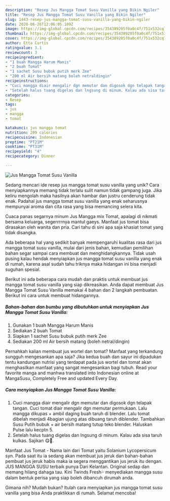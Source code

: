 ```yaml
---
description: "Resep Jus Mangga Tomat Susu Vanilla yang Bikin Ngiler"
title: "Resep Jus Mangga Tomat Susu Vanilla yang Bikin Ngiler"
slug: 1443-resep-jus-mangga-tomat-susu-vanilla-yang-bikin-ngiler
date: 2020-06-26T12:06:05.109Z
image: https://img-global.cpcdn.com/recipes/354389205f0a0c4f/751x532cq70/jus-mangga-tomat-susu-vanilla-foto-resep-utama.jpg
thumbnail: https://img-global.cpcdn.com/recipes/354389205f0a0c4f/751x532cq70/jus-mangga-tomat-susu-vanilla-foto-resep-utama.jpg
cover: https://img-global.cpcdn.com/recipes/354389205f0a0c4f/751x532cq70/jus-mangga-tomat-susu-vanilla-foto-resep-utama.jpg
author: Etta Curtis
ratingvalue: 3.1
reviewcount: 3
recipeingredient:
- "1 buah Mangga Harum Manis"
- "2 buah Tomat"
- "1 sachet Susu bubuk putih merk Zee"
- "200 ml Air bersih matang boleh netraldingin"
recipeinstructions:
- "Cuci mangga diair mengalir dgn memutar dan digosok dgn telapak tangan. Cuci tomat diair mengalir dgn memutar permukaan. Lalu mangga dikupas + ambil daging buah taruh di blender. Lalu tomat dibelah menjadi 4bagian ujung atas dibuang taruh diblender. Tambahkan Susu Putih bubuk + air bersih matang tutup teko blender. Haluskan Pulse lalu kecptn 5."
- "Setelah halus tuang digelas dan lngsung di minum. Kalau ada sisa taruh kulkas. Sajikan 😋🙏."
categories:
- Resep
tags:
- jus
- mangga
- tomat

katakunci: jus mangga tomat 
nutrition: 289 calories
recipecuisine: Indonesian
preptime: "PT21M"
cooktime: "PT31M"
recipeyield: "4"
recipecategory: Dinner

---
```



![Jus Mangga Tomat Susu Vanilla](https://img-global.cpcdn.com/recipes/354389205f0a0c4f/751x532cq70/jus-mangga-tomat-susu-vanilla-foto-resep-utama.jpg)

Sedang mencari ide resep jus mangga tomat susu vanilla yang unik? Cara menyiapkannya memang tidak terlalu sulit namun tidak gampang juga. Jika keliru mengolah maka hasilnya akan hambar dan justru cenderung tidak enak. Padahal jus mangga tomat susu vanilla yang enak seharusnya mempunyai aroma dan cita rasa yang bisa memancing selera kita.

Cuaca panas segarnya minum Jus Mangga mix Tomat, apalagi di nikmati bersama keluarga, segerrrrnya mantul gaeys. Manfaat jus tomat bisa dirasakan oleh wanita dan pria. Cari tahu di sini apa saja khasiat tomat yang tidak disangka.

Ada beberapa hal yang sedikit banyak mempengaruhi kualitas rasa dari jus mangga tomat susu vanilla, mulai dari jenis bahan, kemudian pemilihan bahan segar sampai cara membuat dan menghidangkannya. Tidak usah pusing kalau hendak menyiapkan jus mangga tomat susu vanilla yang enak di rumah, karena asal sudah tahu triknya maka hidangan ini bisa menjadi suguhan spesial.


Berikut ini ada beberapa cara mudah dan praktis untuk membuat jus mangga tomat susu vanilla yang siap dikreasikan. Anda dapat membuat Jus Mangga Tomat Susu Vanilla memakai 4 bahan dan 2 langkah pembuatan. Berikut ini cara untuk membuat hidangannya.

<!--inarticleads1-->

##### Bahan-bahan dan bumbu yang dibutuhkan untuk menyiapkan Jus Mangga Tomat Susu Vanilla:

1. Gunakan 1 buah Mangga Harum Manis
1. Sediakan 2 buah Tomat
1. Siapkan 1 sachet Susu bubuk putih merk Zee
1. Sediakan 200 ml Air bersih matang (boleh netral/dingin)


Pernahkah kalian membuat jus wortel dan tomat? Manfaat yang terkandung sungguh mengesankan apa saja? Jika kedua buah dan sayur ini dipadukan tentu kandungan nutrisi yang terdapat pada jus wortel dan tomat akan menghasilkan manfaat yang sangat mengesankan bagi tubuh. Read your favorite manga and manhwa translated into Indonesian online at MangaSusu, Completely Free and updated Every Day. 

<!--inarticleads2-->

##### Cara menyiapkan Jus Mangga Tomat Susu Vanilla:

1. Cuci mangga diair mengalir dgn memutar dan digosok dgn telapak tangan. Cuci tomat diair mengalir dgn memutar permukaan. Lalu mangga dikupas + ambil daging buah taruh di blender. Lalu tomat dibelah menjadi 4bagian ujung atas dibuang taruh diblender. Tambahkan Susu Putih bubuk + air bersih matang tutup teko blender. Haluskan Pulse lalu kecptn 5.
1. Setelah halus tuang digelas dan lngsung di minum. Kalau ada sisa taruh kulkas. Sajikan 😋🙏.


Manfaat Jus Tomat - Nama lain dari Tomat yaitu Solanium Lycopersicum syn. Pada saat itu ia sedang akan membuat jus jeruk dan bahan-bahan pembuat jus jeruk habis maka ia segera menggantikan jus jeruk itu dengan. JUS MANGGA SUSU terbaik punya Dari Kelantan. Original sedap dan memang hilang dahaga tau. Kini Twinds Fresh💦 menyediakan mangga susu dalam bentuk perisa yang siap boleh dibancuh dirumah anda. 

Gimana nih? Mudah bukan? Itulah cara menyiapkan jus mangga tomat susu vanilla yang bisa Anda praktikkan di rumah. Selamat mencoba!
